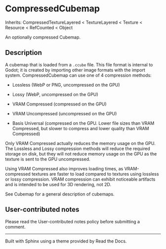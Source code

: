 # CompressedCubemap

Inherits: CompressedTextureLayered < TextureLayered < Texture < Resource <
RefCounted < Object

An optionally compressed Cubemap.

## Description

A cubemap that is loaded from a `.ccube` file. This file format is internal to
Godot; it is created by importing other image formats with the import system.
CompressedCubemap can use one of 4 compression methods:

  * Lossless (WebP or PNG, uncompressed on the GPU)

  * Lossy (WebP, uncompressed on the GPU)

  * VRAM Compressed (compressed on the GPU)

  * VRAM Uncompressed (uncompressed on the GPU)

  * Basis Universal (compressed on the GPU. Lower file sizes than VRAM Compressed, but slower to compress and lower quality than VRAM Compressed)

Only VRAM Compressed actually reduces the memory usage on the GPU. The
Lossless and Lossy compression methods will reduce the required storage on
disk, but they will not reduce memory usage on the GPU as the texture is sent
to the GPU uncompressed.

Using VRAM Compressed also improves loading times, as VRAM-compressed textures
are faster to load compared to textures using lossless or lossy compression.
VRAM compression can exhibit noticeable artifacts and is intended to be used
for 3D rendering, not 2D.

See Cubemap for a general description of cubemaps.

## User-contributed notes

Please read the User-contributed notes policy before submitting a comment.

* * *

Built with Sphinx using a theme provided by Read the Docs.

